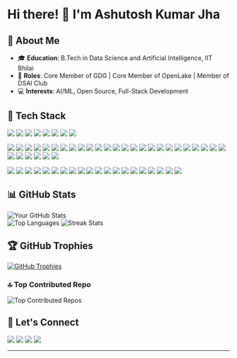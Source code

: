 # Hi there! 👋 I'm Ashutosh Kumar Jha  

## 🚀 About Me
- 🎓 **Education**: B.Tech in Data Science and Artificial Intelligence, IIT Bhilai  
- 💼 **Roles**: Core Member of GDG | Core Member of OpenLake | Member of DSAI Club  
- 💻 **Interests**: AI/ML, Open Source, Full-Stack Development  

## 🌟 Tech Stack
<!-- languages -->
<p align="left">
  <img src="https://img.shields.io/badge/-C-A8B9CC?style=for-the-badge&logo=c&logoColor=white" />
  <img src="https://img.shields.io/badge/-C++-00599C?style=for-the-badge&logo=cplusplus&logoColor=white" />
  <img src="https://img.shields.io/badge/-Dart-0175C2?style=for-the-badge&logo=dart&logoColor=white" />
  <img src="https://img.shields.io/badge/-Go-00ADD8?style=for-the-badge&logo=go&logoColor=white" />
  <img src="https://img.shields.io/badge/-Python-3776AB?style=for-the-badge&logo=python&logoColor=white" />
  <img src="https://img.shields.io/badge/R-276DC3?style=for-the-badge&logo=r&logoColor=white" />
  <img src="https://img.shields.io/badge/-Rust-000000?style=for-the-badge&logo=rust&logoColor=white" />
  <img src="https://img.shields.io/badge/-Java-007396?style=for-the-badge&logo=java&logoColor=white" />

</p> 
<!-- software development -->
<p align="left">
  <img src="https://img.shields.io/badge/HTML5-E34F26?style=for-the-badge&logo=html5&logoColor=white" />
  <img src="https://img.shields.io/badge/CSS3-1572B6?style=for-the-badge&logo=css3&logoColor=white" />
  <img src="https://img.shields.io/badge/-TypeScript-007ACC?style=for-the-badge&logo=typescript&logoColor=white" />
  <img src="https://img.shields.io/badge/-JavaScript-F7DF1E?style=for-the-badge&logo=javascript&logoColor=black" />
  <img src="https://img.shields.io/badge/Tailwind%20CSS-38B2AC?style=for-the-badge&logo=tailwind-css&logoColor=white" />
  <img src="https://img.shields.io/badge/Bootstrap-7952B3?style=for-the-badge&logo=bootstrap&logoColor=white" />
  <img src="https://img.shields.io/badge/Shadcn%20UI-000000?style=for-the-badge&logo=shadcnui&logoColor=white" />
  <img src="https://img.shields.io/badge/-Node.js-339933?style=for-the-badge&logo=node.js&logoColor=white" />
  <img src="https://img.shields.io/badge/-NPM-CB3837?style=for-the-badge&logo=npm&logoColor=white" />
  <img src="https://img.shields.io/badge/-PNPM-F69220?style=for-the-badge&logo=pnpm&logoColor=white" />
  <img src="https://img.shields.io/badge/-Nodemon-76D04B?style=for-the-badge&logo=nodemon&logoColor=black" />
  <img src="https://img.shields.io/badge/-JWT-000000?style=for-the-badge&logo=jsonwebtokens&logoColor=white" />
  <img src="https://img.shields.io/badge/-MUI-007FFF?style=for-the-badge&logo=mui&logoColor=white" />
  <img src="https://img.shields.io/badge/-Vite-646CFF?style=for-the-badge&logo=vite&logoColor=white" />
  <img src="https://img.shields.io/badge/-React-61DAFB?style=for-the-badge&logo=react&logoColor=black" />
  <img src="https://img.shields.io/badge/-Redux-764ABC?style=for-the-badge&logo=redux&logoColor=white" />
  <img src="https://img.shields.io/badge/-MongoDB-47A248?style=for-the-badge&logo=mongodb&logoColor=white" />
  <img src="https://img.shields.io/badge/-MySQL-4479A1?style=for-the-badge&logo=mysql&logoColor=white" />
  <img src="https://img.shields.io/badge/PostgreSQL-336791?style=for-the-badge&logo=postgresql&logoColor=white" />
  <img src="https://img.shields.io/badge/-Firebase-FFCA28?style=for-the-badge&logo=firebase&logoColor=black" />
  <img src="https://img.shields.io/badge/Supabase-3ECF8E?style=for-the-badge&logo=supabase&logoColor=white" />
  <img src="https://img.shields.io/badge/-Express.js-000000?style=for-the-badge&logo=express&logoColor=white" />




  <img src="https://img.shields.io/badge/-Django-092E20?style=for-the-badge&logo=django&logoColor=white" />
  <img src="https://img.shields.io/badge/-Flask-000000?style=for-the-badge&logo=flask&logoColor=white" />
  <img src="https://img.shields.io/badge/-FastAPI-009688?style=for-the-badge&logo=fastapi&logoColor=white" />
  <img src="https://img.shields.io/badge/-Flutter-02569B?style=for-the-badge&logo=flutter&logoColor=white" />
  <img src="https://img.shields.io/badge/-Next.js-000000?style=for-the-badge&logo=next.js&logoColor=white" />
  <img src="https://img.shields.io/badge/-NestJS-E0234E?style=for-the-badge&logo=nestjs&logoColor=white" />
  <img src="https://img.shields.io/badge/-React%20Router-CA4245?style=for-the-badge&logo=react-router&logoColor=white" />
  <img src="https://img.shields.io/badge/-Keras-D00000?style=for-the-badge&logo=keras&logoColor=white" />
  <img src="https://img.shields.io/badge/-React%20Native-61DAFB?style=for-the-badge&logo=react&logoColor=black" />
</p>  
<!-- tools -->
<p align="left">
  <img src="https://img.shields.io/badge/-AWS-FF9900?style=for-the-badge&logo=amazon-aws&logoColor=white" />
  <img src="https://img.shields.io/badge/-GitHub%20Pages-181717?style=for-the-badge&logo=github&logoColor=white" />
  <img src="https://img.shields.io/badge/-Git-F05032?style=for-the-badge&logo=git&logoColor=white" />
  <img src="https://img.shields.io/badge/-Docker-2496ED?style=for-the-badge&logo=docker&logoColor=white" />
  <img src="https://img.shields.io/badge/-VSCode-007ACC?style=for-the-badge&logo=visual-studio-code&logoColor=white" />
  <img src="https://img.shields.io/badge/-Jupyter-F37626?style=for-the-badge&logo=jupyter&logoColor=white" />
  <img src="https://img.shields.io/badge/-Colab-F9AB00?style=for-the-badge&logo=google-colab&logoColor=black" />
  <img src="https://img.shields.io/badge/-Kubernetes-326CE5?style=for-the-badge&logo=kubernetes&logoColor=white" />
  <img src="https://img.shields.io/badge/-Ansible-EE0000?style=for-the-badge&logo=ansible&logoColor=white" />
  <img src="https://img.shields.io/badge/-Jenkins-D24939?style=for-the-badge&logo=jenkins&logoColor=white" />
  <img src="https://img.shields.io/badge/-Linux-FCC624?style=for-the-badge&logo=linux&logoColor=black" />
  <img src="https://img.shields.io/badge/-Terraform-623CE4?style=for-the-badge&logo=terraform&logoColor=white" />
  <img src="https://img.shields.io/badge/-Prometheus-E6522C?style=for-the-badge&logo=prometheus&logoColor=white" />
  <img src="https://img.shields.io/badge/-Grafana-F46800?style=for-the-badge&logo=grafana&logoColor=white" />
  <img src="https://img.shields.io/badge/-Networking-007ACC?style=for-the-badge&logo=networkx&logoColor=white" />
  <img src="https://img.shields.io/badge/-Azure-0078D4?style=for-the-badge&logo=microsoft-azure&logoColor=white" />
  <img src="https://img.shields.io/badge/-GCP-4285F4?style=for-the-badge&logo=google-cloud&logoColor=white" />
  <img src="https://img.shields.io/badge/-Nginx-009639?style=for-the-badge&logo=nginx&logoColor=white" />
  <img src="https://img.shields.io/badge/-DVC-945DD6?style=for-the-badge&logo=dvc&logoColor=white" />
  <img src="https://img.shields.io/badge/-MLflow-0194E2?style=for-the-badge&logo=mlflow&logoColor=white" />
</p>

## 📊 GitHub Stats
![Your GitHub Stats](https://github-readme-stats.vercel.app/api?username=ashutosh229&show_icons=true&theme=radical)  
![Top Languages](https://github-readme-stats.vercel.app/api/top-langs/?username=ashutosh229&layout=compact&theme=radical) 
![Streak Stats](https://github-readme-streak-stats.herokuapp.com/?user=ashutosh229&theme=dark&hide_border=true)<br/> 

## 🏆 GitHub Trophies
[![GitHub Trophies](https://github-profile-trophy.vercel.app/?username=ashutosh229&theme=radical&no-frame=true&column=6&margin-w=10)](https://github.com/ryo-ma/github-profile-trophy)

### 🔝 Top Contributed Repo
![Top Contributed Repos](https://github-contributor-stats.vercel.app/api?username=ashutosh229&limit=5&theme=dark&combine_all_yearly_contributions=true)

## 💬 Let's Connect

<p align="left">
  <a href="https://www.linkedin.com/in/ashutosh-kumar-jha-601098280/"><img src="https://img.shields.io/badge/LinkedIn-%230077B5.svg?style=for-the-badge&logo=linkedin&logoColor=white" /></a>
  <a href="https://www.instagram.com/ashutosh_335/"><img src="https://img.shields.io/badge/Instagram-%23E4405F.svg?style=for-the-badge&logo=instagram&logoColor=white" /></a>
  <a href="https://github.com/ashutosh229"><img src="https://img.shields.io/badge/GitHub-%23121011.svg?style=for-the-badge&logo=github&logoColor=white" /></a>
  <a href="mailto:ashutoshj@iitbhilai.ac.in"><img src="https://img.shields.io/badge/Email-D14836?style=for-the-badge&logo=gmail&logoColor=white" /></a>
</p>

---


